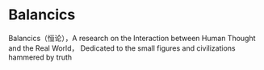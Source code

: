 # Balancics
Balancics（恒论），A research on the Interaction between Human Thought and the Real World， Dedicated to the small figures and civilizations hammered by truth
